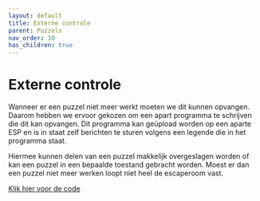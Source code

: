 ```yaml
---
layout: default
title: Externe controle
parent: Puzzels
nav_order: 10
has_children: true
---
```


# Externe controle
Wanneer er een puzzel niet meer werkt moeten we dit kunnen opvangen. Daarom hebben we ervoor gekozen om een apart programma te schrijven die dit kan opvangen. Dit programma kan geüpload worden op een aparte ESP en is in staat zelf berichten te sturen volgens een legende die in het programma staat.

Hiermee kunnen delen van een puzzel makkelijk overgeslagen worden of kan een puzzel in een bepaalde toestand gebracht worden. Moest er dan een puzzel niet meer werken loopt niet heel de escaperoom vast. 

[Klik hier voor de code](https://github.com/PLAN-IT-B/PLAN-IT-B-general/tree/main/Override)


